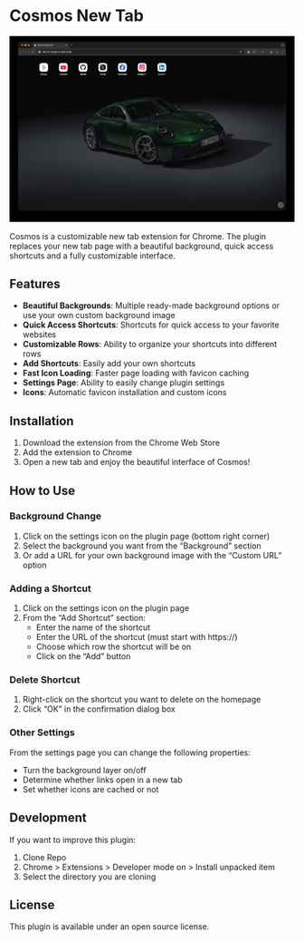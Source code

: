 # Cosmos New Tab


<p align="center">
	<img src="assets/preview.jpg"/>
</p>


Cosmos is a customizable new tab extension for Chrome. The plugin replaces your new tab page with a beautiful background, quick access shortcuts and a fully customizable interface.

## Features

- **Beautiful Backgrounds**: Multiple ready-made background options or use your own custom background image
- **Quick Access Shortcuts**: Shortcuts for quick access to your favorite websites
- **Customizable Rows**: Ability to organize your shortcuts into different rows
- **Add Shortcuts**: Easily add your own shortcuts
- **Fast Icon Loading**: Faster page loading with favicon caching
- **Settings Page**: Ability to easily change plugin settings
- **Icons**: Automatic favicon installation and custom icons

## Installation

1. Download the extension from the Chrome Web Store
2. Add the extension to Chrome
3. Open a new tab and enjoy the beautiful interface of Cosmos!

## How to Use

### Background Change

1. Click on the settings icon on the plugin page (bottom right corner)
2. Select the background you want from the “Background” section
3. Or add a URL for your own background image with the “Custom URL” option

### Adding a Shortcut

1. Click on the settings icon on the plugin page
2. From the “Add Shortcut” section:
   - Enter the name of the shortcut
   - Enter the URL of the shortcut (must start with https://)
   - Choose which row the shortcut will be on
   - Click on the “Add” button

### Delete Shortcut

1. Right-click on the shortcut you want to delete on the homepage
2. Click “OK” in the confirmation dialog box

### Other Settings

From the settings page you can change the following properties:

- Turn the background layer on/off
- Determine whether links open in a new tab
- Set whether icons are cached or not

## Development

If you want to improve this plugin:

1. Clone Repo
2. Chrome > Extensions > Developer mode on > Install unpacked item
3. Select the directory you are cloning

## License

This plugin is available under an open source license.
